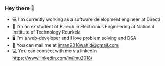 ### Hey there 👋
- 💻 I'm currently working as a software delelopment engineer at Directi
- 🏫 I'm an ex student of B.Tech in Electronics Engineering at National Institute of Technology Rourkela
- 🖥 I'm a web-developer and I love problem solving and DSA
- 📨 You can mail me at imran2018wahid@gmail.com
- 💻 You can connect with me via linkedIn https://www.linkedin.com/in/imu2018/


<!--
**ImranWahidCoder/ImranWahidCoder** is a ✨ _special_ ✨ repository because its `README.md` (this file) appears on your GitHub profile.

Here are some ideas to get you started:

- 🔭 I’m currently working on ...
- 🌱 I’m currently learning ...
- 👯 I’m looking to collaborate on ...
- 🤔 I’m looking for help with ...
- 💬 Ask me about ...
- 📫 How to reach me: ...
- 😄 Pronouns: ...
- ⚡ Fun fact: ...
-->
